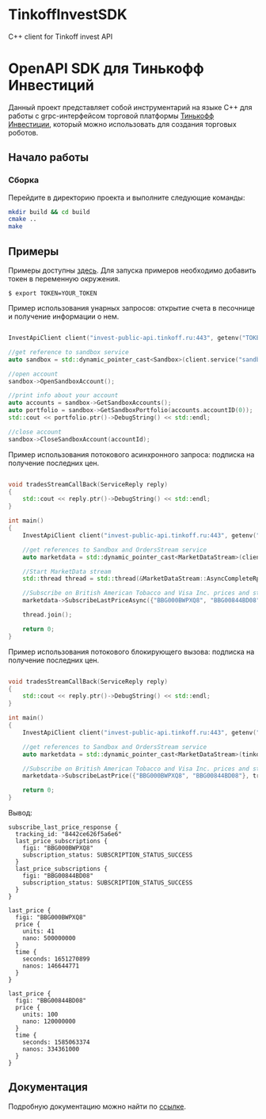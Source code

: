 # TinkoffInvestSDK
C++ client for Tinkoff invest API

# OpenAPI SDK для Тинькофф Инвестиций

Данный проект представляет собой инструментарий на языке C++ для работы с grpc-интерфейсом торговой
платформы [Тинькофф Инвестиции](https://www.tinkoff.ru/invest/), который можно
использовать для создания торговых роботов.

## Начало работы

### Сборка

Перейдите в директорию проекта и выполните следующие команды:

```bash
mkdir build && cd build
cmake ..
make
``` 

## Примеры

Примеры доступны [здесь](https://github.com/samoilovv/TinkoffInvestSDK/tree/main/samples). Для запуска примеров необходимо добавить токен в переменную окружения.

<!-- termynal -->

```
$ export TOKEN=YOUR_TOKEN
```

Пример использования унарных запросов: открытие счета в песочнице и получение информации о нем.

```cpp

InvestApiClient сlient("invest-public-api.tinkoff.ru:443", getenv("TOKEN"));

//get reference to sandbox service
auto sandbox = std::dynamic_pointer_cast<Sandbox>(сlient.service("sandbox"));

//open account
sandbox->OpenSandboxAccount();

//print info about your account
auto accounts = sandbox->GetSandboxAccounts();
auto portfolio = sandbox->GetSandboxPortfolio(accounts.accountID(0));
std::cout << portfolio.ptr()->DebugString() << std::endl;

//close account
sandbox->CloseSandboxAccount(accountId);

```


Пример использования потокового асинхронного запроса: подписка на получение последних цен.

```cpp

void tradesStreamCallBack(ServiceReply reply)
{
    std::cout << reply.ptr()->DebugString() << std::endl;
}

int main()
{
    InvestApiClient сlient("invest-public-api.tinkoff.ru:443", getenv("TOKEN"));

    //get references to Sandbox and OrdersStream service
    auto marketdata = std::dynamic_pointer_cast<MarketDataStream>(сlient.service("makretdatastream"));

    //Start MarketData stream
    std::thread thread = std::thread(&MarketDataStream::AsyncCompleteRpc, marketdata.get());

    //Subscribe on British American Tobacco and Visa Inc. prices and start streaming
    marketdata->SubscribeLastPriceAsync({"BBG000BWPXQ8", "BBG00844BD08"}, tradesStreamCallBack);

    thread.join();

    return 0;
}

```


Пример использования потокового блокирующего вызова: подписка на получение последних цен.

```cpp

void tradesStreamCallBack(ServiceReply reply)
{
    std::cout << reply.ptr()->DebugString() << std::endl;
}

int main()
{
    InvestApiClient сlient("invest-public-api.tinkoff.ru:443", getenv("TOKEN"));

    //get references to Sandbox and OrdersStream service
    auto marketdata = std::dynamic_pointer_cast<MarketDataStream>(tinkoffInvestClient.service("makretdatastream"));

    //Subscribe on British American Tobacco and Visa Inc. prices and start streaming
    marketdata->SubscribeLastPrice({"BBG000BWPXQ8", "BBG00844BD08"}, tradesStreamCallBack);

    return 0;
}

```


Вывод:

<!-- termynal -->

```
subscribe_last_price_response {
  tracking_id: "8442ce626f5a6e6"
  last_price_subscriptions {
    figi: "BBG000BWPXQ8"
    subscription_status: SUBSCRIPTION_STATUS_SUCCESS
  }
  last_price_subscriptions {
    figi: "BBG00844BD08"
    subscription_status: SUBSCRIPTION_STATUS_SUCCESS
  }
}

last_price {
  figi: "BBG000BWPXQ8"
  price {
    units: 41
    nano: 500000000
  }
  time {
    seconds: 1651270899
    nanos: 146644771
  }
}

last_price {
  figi: "BBG00844BD08"
  price {
    units: 100
    nano: 120000000
  }
  time {
    seconds: 1585063374
    nanos: 334361000
  }
}
```

## Документация

Подробную документацию можно найти по [ссылке](https://samoilovv.github.io/TinkoffInvestSDK/).
